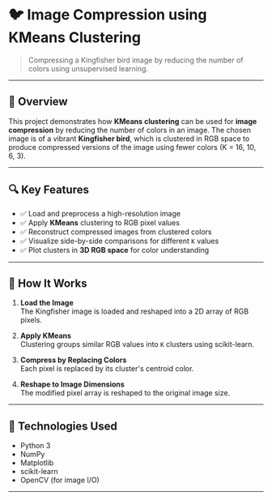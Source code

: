 # 🐦 Image Compression using KMeans Clustering

> Compressing a Kingfisher bird image by reducing the number of colors using unsupervised learning.

---

## 📌 Overview

This project demonstrates how **KMeans clustering** can be used for **image compression** by reducing the number of colors in an image. The chosen image is of a vibrant **Kingfisher bird**, which is clustered in RGB space to produce compressed versions of the image using fewer colors (K = 16, 10, 6, 3).

---

## 🔍 Key Features

- ✅ Load and preprocess a high-resolution image
- ✅ Apply **KMeans** clustering to RGB pixel values
- ✅ Reconstruct compressed images from clustered colors
- ✅ Visualize side-by-side comparisons for different `K` values
- ✅ Plot clusters in **3D RGB space** for color understanding

---

## 🧠 How It Works

1. **Load the Image**  
   The Kingfisher image is loaded and reshaped into a 2D array of RGB pixels.

2. **Apply KMeans**  
   Clustering groups similar RGB values into `K` clusters using scikit-learn.

3. **Compress by Replacing Colors**  
   Each pixel is replaced by its cluster's centroid color.

4. **Reshape to Image Dimensions**  
   The modified pixel array is reshaped to the original image size.

---

## 🧪 Technologies Used

- Python 3
- NumPy
- Matplotlib
- scikit-learn
- OpenCV (for image I/O)

---
